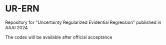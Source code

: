 # UR-ERN
Repository for "Uncertainty Regularized Evidential Regression" published in AAAI 2024

The codes will be available after official acceptance
